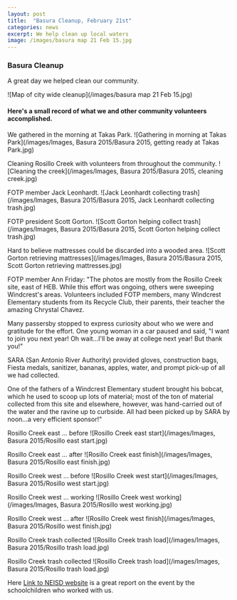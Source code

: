 ```yaml
---
layout: post
title:  "Basura Cleanup, February 21st"
categories: news
excerpt: We help clean up local waters
image: /images/basura map 21 Feb 15.jpg 
---
```

### Basura Cleanup

A great day we helped clean our community.

![Map of city wide cleanup](/images/basura map 21 Feb 15.jpg)

#### Here's a small record of what we and other community volunteers accomplished.

We gathered in the morning at Takas Park.
![Gathering in morning at Takas Park](/images/Images, Basura 2015/Basura 2015, getting ready at Takas Park.jpg)

Cleaning Rosillo Creek with volunteers from throughout the community.
![Cleaning the creek](/images/Images, Basura 2015/Basura 2015, cleaning creek.jpg) 

FOTP member Jack Leonhardt.
![Jack Leonhardt collecting trash](/images/Images, Basura 2015/Basura 2015, Jack Leonhardt collecting trash.jpg)

FOTP president Scott Gorton.
![Scott Gorton helping collect trash](/images/Images, Basura 2015/Basura 2015, Scott Gorton helping collect trash.jpg)

Hard to believe mattresses could be discarded into a wooded area.
![Scott Gorton retrieving mattresses](/images/Images, Basura 2015/Basura 2015, Scott Gorton retrieving mattresses.jpg)

FOTP member Ann Friday:
"The photos are mostly from the Rosillo Creek site, east of HEB.  While this effort was ongoing, others were sweeping Windcrest's areas. Volunteers included FOTP members, many Windcrest Elementary students from its Recycle Club, their parents, their teacher the amazing Chrystal Chavez.  

Many passersby stopped to express curiosity about who we were and gratitude for the effort.  One young woman in a car paused and said, "I want to join you next year! Oh wait...I'll be away at college next year! But thank you!"

SARA (San Antonio River Authority) provided gloves, construction bags, Fiesta medals, sanitizer, bananas, apples, water, and prompt pick-up of all we had collected.  

One of the fathers of a Windcrest Elementary student brought his bobcat, which he used to scoop up lots of  material; most of the ton of material collected from this site and elsewhere, however, was hand-carried out of the water and the ravine up to curbside.  All had been picked up by SARA by noon...a very efficient sponsor!"

Rosillo Creek east ... before
![Rosillo Creek east start](/images/Images, Basura 2015/Rosillo east start.jpg)

Rosillo Creek east ... after
![Rosillo Creek east finish](/images/Images, Basura 2015/Rosillo east finish.jpg)

Rosillo Creek west ... before
![Rosillo Creek west start](/images/Images, Basura 2015/Rosillo west start.jpg)

Rosillo Creek west ... working
![Rosillo Creek west working](/images/Images, Basura 2015/Rosillo west working.jpg)

Rosillo Creek west ... after
![Rosillo Creek west finish](/images/Images, Basura 2015/Rosillo west finish.jpg)

Rosillo Creek trash collected
![Rosillo Creek trash load](/images/Images, Basura 2015/Rosillo trash load.jpg)

Rosillo Creek trash collected
![Rosillo Creek trash load](/images/Images, Basura 2015/Rosillo trash load.jpg)

Here [Link to NEISD website](http://www.neisd.net/ComRel/News/Windcrest_BasuraBash_15.htm) is a great report on the event by the schoolchildren who worked with us.